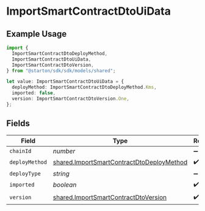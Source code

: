 # ImportSmartContractDtoUiData

## Example Usage

```typescript
import {
  ImportSmartContractDtoDeployMethod,
  ImportSmartContractDtoUiData,
  ImportSmartContractDtoVersion,
} from "@starton/sdk/sdk/models/shared";

let value: ImportSmartContractDtoUiData = {
  deployMethod: ImportSmartContractDtoDeployMethod.Kms,
  imported: false,
  version: ImportSmartContractDtoVersion.One,
};
```

## Fields

| Field                                                                                                         | Type                                                                                                          | Required                                                                                                      | Description                                                                                                   |
| ------------------------------------------------------------------------------------------------------------- | ------------------------------------------------------------------------------------------------------------- | ------------------------------------------------------------------------------------------------------------- | ------------------------------------------------------------------------------------------------------------- |
| `chainId`                                                                                                     | *number*                                                                                                      | :heavy_minus_sign:                                                                                            | N/A                                                                                                           |
| `deployMethod`                                                                                                | [shared.ImportSmartContractDtoDeployMethod](../../../sdk/models/shared/importsmartcontractdtodeploymethod.md) | :heavy_check_mark:                                                                                            | N/A                                                                                                           |
| `deployType`                                                                                                  | *string*                                                                                                      | :heavy_minus_sign:                                                                                            | N/A                                                                                                           |
| `imported`                                                                                                    | *boolean*                                                                                                     | :heavy_check_mark:                                                                                            | N/A                                                                                                           |
| `version`                                                                                                     | [shared.ImportSmartContractDtoVersion](../../../sdk/models/shared/importsmartcontractdtoversion.md)           | :heavy_check_mark:                                                                                            | N/A                                                                                                           |